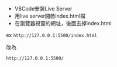 
- VSCode安裝Live Server
- 用live server開啟index.html檔
- 在瀏覽器視窗的網址，後面去掉index.html

ex `http://127.0.0.1:5500/index.html`

改為

`http://127.0.0.1:5500/`